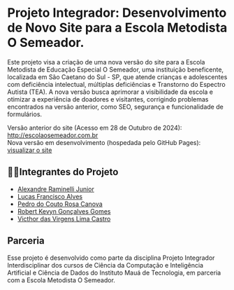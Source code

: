 # Projeto Integrador: Desenvolvimento de Novo Site para a Escola Metodista O Semeador.
Este projeto visa a criação de uma nova versão do site para a Escola Metodista de Educação Especial O Semeador, uma instituição beneficente, localizada em São Caetano do Sul - SP, que atende crianças e adolescentes com deficiência intelectual, múltiplas deficiências e Transtorno do Espectro Autista (TEA). A nova versão busca aprimorar a visibilidade da escola e otimizar a experiência de doadores e visitantes, corrigindo problemas encontrados na versão anterior, como SEO, segurança e funcionalidade de formulários.

Versão anterior do site (Acesso em 28 de Outubro de 2024): <a href="http://escolaosemeador.com.br" target="_blank">http://escolaosemeador.com.br</a> <br>
Nova versão em desenvolvimento (hospedada pelo GitHub Pages): <a href="frontend/pages/index.html" target="_blank">visualizar o site</a>

## 👨‍💻Integrantes do Projeto
- [Alexandre Raminelli Junior](https://github.com/alexandreraminelli)
- [Lucas Francisco Alves](https://github.com/lucasfalves07)
- [Pedro do Couto Rosa Canova](https://github.com/pedrocanova)
- [Robert Kevyn Gonçalves Gomes](https://github.com/Robertkevyngg)
- [Victhor das Virgens Lima Castro](https://github.com/victhorcastro)

## Parceria
Esse projeto é desenvolvido como parte da disciplina Projeto Integrador Interdisciplinar dos cursos de Ciência da Computação e Inteligência Artificial e Ciência de Dados do Instituto Mauá de Tecnologia, em parceria com a Escola Metodista O Semeador.
